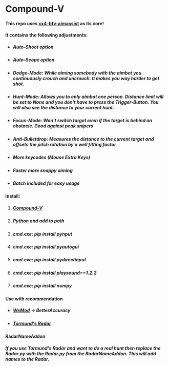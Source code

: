 # Compound-V
#### This repo uses [xx4-bfv-aimassist](https://github.com/exex4/xx4-bfv-aimassist) as its core!  
#### It contains the following adjustments:  
 - ##### Auto-Shoot option
 - ##### Auto-Scope option
 - ##### Dodge-Mode: While aiming somebody with the aimbot you continuously crouch and uncrouch. It makes you way harder to get shot.
 - ##### Hunt-Mode: Allows you to only aimbot one person. Distance limit will be set to None and you don't have to press the Trigger-Button. You will also see the distance to your current hunt. 
 - ##### Focus-Mode: Won't switch target even if the target is behind an obstacle. Good against peak snipers
 - ##### Anti-Bulletdrop: Measures the distance to the current target and offsets the pitch rotation by a well fitting factor
 - ##### More keycodes (Mouse Extra Keys)
 - ##### Faster more snappy aiming 
 - ##### Batch included for easy usage  
#### Install:
1. ##### [Compound-V](https://minhaskamal.github.io/DownGit/#/home?url=https://github.com/survivalizeed/Compound-V)
2. ##### [Python](https://www.python.org/downloads/) and add to path
3. ##### cmd.exe: pip install pynput
4. ##### cmd.exe: pip install pyautogui
5. ##### cmd.exe: pip install pydirectinput
6. ##### cmd.exe: pip install playsound==1.2.2
7. ##### cmd.exe: pip install numpy
#### Use with recommendation
 - ##### [WeMod](https://www.wemod.com/de) -> BetterAccuracy
 - ##### [Tormund's Radar](https://minhaskamal.github.io/DownGit/#/home?url=https://github.com/70RMUND/Tormund-BFV-Radar)
#### RadarNameAddon
##### If you use Tormund's Radar and want to do a real hunt then replace the Radar.py with the Radar.py from the RadarNameAddon. This will add names to the Radar.
